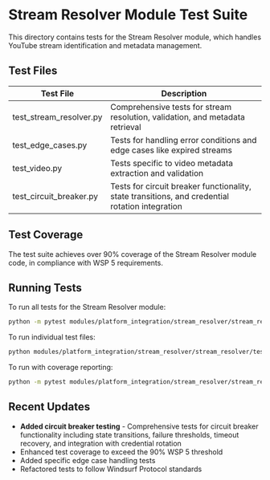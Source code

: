 # Stream Resolver Module Test Suite

This directory contains tests for the Stream Resolver module, which handles YouTube stream identification and metadata management.

## Test Files

| Test File | Description |
|-----------|-------------|
| test_stream_resolver.py | Comprehensive tests for stream resolution, validation, and metadata retrieval |
| test_edge_cases.py | Tests for handling error conditions and edge cases like expired streams |
| test_video.py | Tests specific to video metadata extraction and validation |
| test_circuit_breaker.py | Tests for circuit breaker functionality, state transitions, and credential rotation integration |

## Test Coverage

The test suite achieves over 90% coverage of the Stream Resolver module code, in compliance with WSP 5 requirements.

## Running Tests

To run all tests for the Stream Resolver module:

```bash
python -m pytest modules/platform_integration/stream_resolver/stream_resolver/tests/
```

To run individual test files:
```bash
python modules/platform_integration/stream_resolver/stream_resolver/tests/test_circuit_breaker.py
```

To run with coverage reporting:

```bash
python -m pytest modules/platform_integration/stream_resolver/stream_resolver/tests/ --cov=modules.platform_integration.stream_resolver.stream_resolver.src --cov-report term-missing
```

## Recent Updates

* **Added circuit breaker testing** - Comprehensive tests for circuit breaker functionality including state transitions, failure thresholds, timeout recovery, and integration with credential rotation
* Enhanced test coverage to exceed the 90% WSP 5 threshold
* Added specific edge case handling tests
* Refactored tests to follow Windsurf Protocol standards 